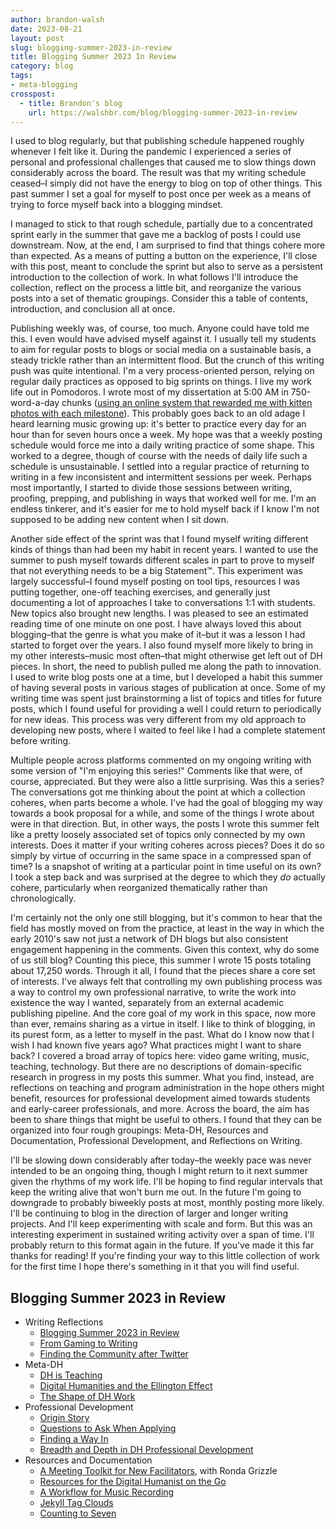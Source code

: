 ```yaml
---
author: brandon-walsh
date: 2023-08-21
layout: post
slug: blogging-summer-2023-in-review
title: Blogging Summer 2023 In Review
category: blog
tags:
- meta-blogging
crosspost:
  - title: Brandon's blog
    url: https://walshbr.com/blog/blogging-summer-2023-in-review
---
```


I used to blog regularly, but that publishing schedule happened roughly whenever I felt like it. During the pandemic I experienced a series of personal and professional challenges that caused me to slow things down considerably across the board. The result was that my writing schedule ceased–I simply did not have the energy to blog on top of other things. This past summer I set a goal for myself to post once per week as a means of trying to force myself back into a blogging mindset. 

I managed to stick to that rough schedule, partially due to a concentrated sprint early in the summer that gave me a backlog of posts I could use downstream. Now, at the end, I am surprised to find that things cohere more than expected. As a means of putting a button on the experience, I'll close with this post, meant to conclude the sprint but also to serve as a persistent introduction to the collection of work. In what follows I'll introduce the collection, reflect on the process a little bit, and reorganize the various posts into a set of thematic groupings. Consider this a table of contents, introduction, and conclusion all at once.

Publishing weekly was, of course, too much. Anyone could have told me this. I even would have advised myself against it. I usually tell my students to aim for regular posts to blogs or social media on a sustainable basis, a steady trickle rather than an intermittent flood. But the crunch of this writing push was quite intentional. I'm a very process-oriented person, relying on regular daily practices as opposed to big sprints on things. I live my work life out in Pomodoros. I wrote most of my dissertation at 5:00 AM in 750-word-a-day chunks ([using an online system that rewarded me with kitten photos with each milestone](https://writtenkitten.co/)). This probably goes back to an old adage I heard learning music growing up: it's better to practice every day for an hour than for seven hours once a week. My hope was that a weekly posting schedule would force me into a daily writing practice of some shape. This worked to a degree, though of course with the needs of daily life such a schedule is unsustainable. I settled into a regular practice of returning to writing in a few inconsistent and intermittent sessions per week. Perhaps most importantly, I started to divide those sessions between writing, proofing, prepping, and publishing in ways that worked well for me. I'm an endless tinkerer, and it's easier for me to hold myself back if I know I'm not supposed to be adding new content when I sit down. 

Another side effect of the sprint was that I found myself writing different kinds of things than had been my habit in recent years. I wanted to use the summer to push myself towards different scales in part to prove to myself that not everything needs to be a big Statement™. This experiment was largely successful–I found myself posting on tool tips, resources I was putting together, one-off teaching exercises, and generally just documenting a lot of approaches I take to conversations 1:1 with students. New topics also brought new lengths. I was pleased to see an estimated reading time of one minute on one post. I have always loved this about blogging–that the genre is what you make of it–but it was a lesson I had started to forget over the years. I also found myself more likely to bring in my other interests–music most often–that might otherwise get left out of DH pieces. In short, the need to publish pulled me along the path to innovation. I used to write blog posts one at a time, but I developed a habit this summer of having several posts in various stages of publication at once. Some of my writing time was spent just brainstorming a list of topics and titles for future posts, which I found useful for providing a well I could return to periodically for new ideas. This process was very different from my old approach to developing new posts, where I waited to feel like I had a complete statement before writing.

Multiple people across platforms commented on my ongoing writing with some version of "I'm enjoying this series!" Comments like that were, of course, appreciated. But they were also a little surprising. Was this a series? The conversations got me thinking about the point at which a collection coheres, when parts become a whole. I've had the goal of blogging my way towards a book proposal for a while, and some of the things I wrote about were in that direction. But, in other ways, the posts I wrote this summer felt like a pretty loosely associated set of topics only connected by my own interests. Does it matter if your writing coheres across pieces? Does it do so simply by virtue of occurring in the same space in a compressed span of time? Is a snapshot of writing at a particular point in time useful on its own? I took a step back and was surprised at the degree to which they *do* actually cohere, particularly when reorganized thematically rather than chronologically. 

I'm certainly not the only one still blogging, but it's common to hear that the field has mostly moved on from the practice, at least in the way in which the early 2010's saw not just a network of DH blogs but also consistent engagement happening in the comments. Given this context, why do some of us still blog? Counting this piece, this summer I wrote 15 posts totaling about 17,250 words. Through it all, I found that the pieces share a core set of interests. I've always felt that controlling my own publishing process was a way to control my own professional narrative, to write the work into existence the way I wanted, separately from an external academic publishing pipeline. And the core goal of my work in this space, now more than ever, remains sharing as a virtue in itself. I like to think of blogging, in its purest form, as a letter to myself in the past. What do I know now that I wish I had known five years ago? What practices might I want to share back? I covered a broad array of topics here: video game writing, music, teaching, technology. But there are no descriptions of domain-specific research in progress in my posts this summer. What you find, instead, are reflections on teaching and program administration in the hope others might benefit,  resources for professional development aimed towards students and early-career professionals, and more. Across the board, the aim has been to share things that might be useful to others. I found that they can be organized into four rough groupings: Meta-DH, Resources and Documentation, Professional Development, and Reflections on Writing. 

I'll be slowing down considerably after today–the weekly pace was never intended to be an ongoing thing, though I might return to it next summer given the rhythms of my work life. I'll be hoping to find regular intervals that keep the writing alive that won't burn me out. In the future I'm going to downgrade to probably biweekly posts at most, monthly posting more likely. I'll be continuing to blog in the direction of larger and longer writing projects. And I'll keep experimenting with scale and form. But this was an interesting experiment in sustained writing activity over a span of time. I'll probably return to this format again in the future. If you've made it this far thanks for reading! If you're finding your way to this little collection of work for the first time I hope there's something in it that you will find useful.

## Blogging Summer 2023 in Review

* Writing Reflections
  * [Blogging Summer 2023 in Review](https://scholarslab.org/blog/blogging-summer-2023-in-review)
  * [From Gaming to Writing](https://scholarslab.org/blog/from-gaming-to-writing/)
  * [Finding the Community after Twitter](https://scholarslab.org/blog/finding-the-community-after-twitter)
* Meta-DH
  * [DH is Teaching](https://scholarslab.org/blog/dh-is-teaching/)
  * [Digital Humanities and the Ellington Effect](https://scholarslab.org/blog/digital-humanities-and-the-ellington-effect/)
  * [The Shape of DH Work](https://scholarslab.org/blog/the-shape-of-dh-work/)
* Professional Development
  * [Origin Story](https://scholarslab.org/blog/origin-story/)
  * [Questions to Ask When Applying](https://scholarslab.org/blog/questions-to-ask-when-applying/)
  * [Finding a Way In](https://scholarslab.org/blog/finding-a-way-in/)
  * [Breadth and Depth in DH Professional Development](https://scholarslab.org/blog/breadth-and-depth-in-dh-professional-development/)
* Resources and Documentation
  * [A Meeting Toolkit for New Facilitators](https://scholarslab.org/blog/a-meeting-toolkit-for-new-facilitators/), with Ronda Grizzle
  * [Resources for the Digital Humanist on the Go](https://scholarslab.org/blog/resources-for-the-digital-humanist-on-the-go/)
  * [A Workflow for Music Recording](https://scholarslab.org/blog/a-workflow-for-remote-music-recording/)
  * [Jekyll Tag Clouds](https://scholarslab.org/blog/jekyll-tag-clouds/)
  * [Counting to Seven](https://scholarslab.org/blog/counting-to-seven/)